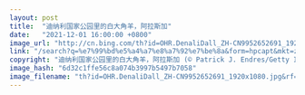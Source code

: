 ```yaml
---
layout: post
title:  "迪纳利国家公园里的白大角羊，阿拉斯加"
date:   "2021-12-01 16:00:00 +0800"
image_url: "http://cn.bing.com/th?id=OHR.DenaliDall_ZH-CN9952652691_1920x1080.jpg&rf=LaDigue_1920x1080.jpg&pid=hp"
link: "/search?q=%e7%99%bd%e5%a4%a7%e8%a7%92%e7%be%8a&form=hpcapt&mkt=zh-cn"
copyright: "迪纳利国家公园里的白大角羊，阿拉斯加 (© Patrick J. Endres/Getty Images)"
image_hash: "6d32c1ffe56c8a074b3997b5497b7058"
image_filename: "th?id=OHR.DenaliDall_ZH-CN9952652691_1920x1080.jpg&rf=LaDigue_1920x1080.jpg&pid=hp"
---
```

